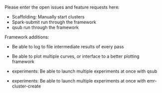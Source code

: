 Please enter the open issues and feature requests here:

* Scaffolding: Manually start clusters
* Spark-submit run through the framework
* qsub run through the framework

Framework additions:

* Be able to log to file intermediate results of every pass

* Be able to plot multiple curves, or interface to a better plotting framework

* experiments: Be able to launch multiple experiments at once with qsub

* experiments: Be able to launch multiple experiments at once with emr-cluster-create

